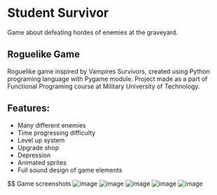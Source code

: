 # Student Survivor
Game about defeating hordes of enemies at the graveyard. 

## Roguelike Game
Roguelike game inspired by Vampires Survivors, created using Python programing language with Pygame module. Project made as a part of Functional Programing course at Military University of Technology.

## Features:
- Many different enemies
- Time progressing difficulty
- Level up system
- Upgrade shop
- Depression
- Animated sprites
- Full sound design of game elements

$$ Game screenshots
![image](https://user-images.githubusercontent.com/54881442/211599261-4c43da0e-c28e-4525-a272-f2c0b2435fee.png)
![image](https://user-images.githubusercontent.com/54881442/211599389-19fa2f0e-f8c4-452d-9158-1c2e9087aff1.png)
![image](https://user-images.githubusercontent.com/54881442/211599548-3088af35-b58b-411c-a5c0-375172821663.png)
![image](https://user-images.githubusercontent.com/54881442/211599624-f91bef7b-357c-4fda-8d42-3eb44978b10f.png)
![image](https://user-images.githubusercontent.com/54881442/211599720-ad7f2b83-203f-448b-95a1-10a3253af98a.png)
